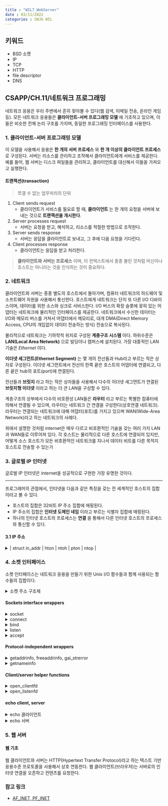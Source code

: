 ```yaml
---
title : "WIL7_WebServer"
date : 03/11/2022
categories : SWJG WIL
---
```


## 키워드

- BSD 소켓
- IP
- TCP
- HTTP
- file descriptor
- DNS

## CSAPP/CH.11/네트워크 프로그래밍

네트워크 응용은 우리 주변에서 흔히 찾아볼 수 있다(웹 검색, 이메일 전송, 온라인 게임 등). 모든 네트워크 응용들은 __클라이언트-서버 프로그래밍 모델__ 에 기초하고 있으며, 이들은 비슷한 전체 논리 구조를 가지며, 동일한 프로그래밍 인터페이스를 사용한다.  

### 1. 클라이언트-서버 프로그래밍 모델

이 모델을 사용해서 응용은 __한 개의 서버 프로세스__ 와 __한 개 이상의 클라이언트 프로세스__ 로 구성된다. 서버는 리소스를 관리하고 조작해서 클라이언트에게 서비스를 제공한다. 예를 들어, 웹 서버는 디스크 파일들을 관리하고, 클라이언트를 대신해서 이들을 가져오고 실행한다.

#### 트랜잭션(transaction)

> 쪼갤 수 없는 업무처리의 단위

1. Client sends request
    - 클라이언트가 서비스를 필요로 할 때, __클라이언트__ 는 한 개의 요청을 서버에 보내는 것으로 __트랜잭션을 개시한다__.
2. Server processes request
    - 서버는 요청을 받고, 해석하고, 리소스를 적절한 방법으로 조작한다.
3. Server sends response
    - 서버는 응답을 클라이언트로 보내고, 그 후에 다음 요청을 기다린다.
4. Client processes response
    - 클라이언트는 응답을 받고 처리한다.

> __클라이언트와 서버는 프로세스__ 이며, 이 컨텍스트에서 종종 불린 것처럼 머신이나 호스트는 아니라는 것을 인식하는 것이 중요하다.

### 2. 네트워크

클라이언트와 서버는 종종 별도의 호스트에서 돌아가며, 컴퓨터 네트워크의 하드웨어 및 소프트웨어 자원을 사용해서 통신한다. 호스트에게 네트워크는 단지 또 다른 I/O 디바이스이며, 데이터를 위한 소스와 싱크로 서비스한다. I/O 버스의 확장 슬롯에 꽂혀 있는 어댑터는 네트워크에 물리적인 인터페이스를 제공한다. 네트워크에서 수신한 데이터는 I/O와 메모리 버스를 거쳐서 어댑터에서 메모리로, 대개 DMA(Direct Memory Access, CPU의 개입없이 데이터 전송하는 방식) 전송으로 복사된다.  

물리적으로 네트워크는 기하학적 위치로 구성된 __계층구조 시스템__ 이다. 하위수준은 __LAN(Local Area Network)__ 으로 빌딩이나 캠퍼스에 설치된다. 가장 대중적인 LAN 기술은 _Ethernet_ 이다.  

__이더넷 세그먼트(Ethernet Segment)__ 는 몇 개의 전선들과 Hub라고 부르는 작은 상자로 구성된다. 이더넷 세그먼트에서 전선의 한쪽 끝은 호스트의 어댑터에 연결되고, 다른 끝은 hub의 포트(port)에 연결된다.  

전선들과 __브릿지__ 라고 하는 작은 상자들을 사용해서 다수의 이더넷 세그먼트가 연결된 __브릿지형 이더넷__ 이라고 하는 더 큰 LAN을 구성할 수 있다.  

계층구조의 상부에서 다수의 비호환성 LAN들은 __라우터__ 라고 부르는 특별한 컴퓨터에 의해서 연결될 수 있으며, 라우터는 네트워크 간 연결을 구성한다(상호연결 네트워크). 라우터는 연결되는 네트워크에 대해 어댑터(포트)를 가지고 있으며 WAN(Wide-Area Network)라고 하는 네트워크의 사례다.  

위에서 설명한 것처럼 internet은 매우 다르고 비호환적인 기술을 갖는 여러 가지 LAN과 WAN들로 이루어져 있다. 각 호스트는 물리적으로 다른 호스트에 연결되어 있지만, 어떻게 소스 호스트가 모든 비호환적인 네트워크를 지나서 데이터 비트를 다른 목적지 호스트로 전송할 수 있는가

### 3. 글로벌 IP 인터넷

글로벌 IP 인터넷은 internet을 성공적으로 구현한 가장 유명한 것이다.

---

프로그래머의 관점에서, 인터넷을 다음과 같은 특징을 갖는 전 세계적인 호스트의 집합이라고 볼 수 있다.

- 호스트의 집합은 32비트 IP 주소 집합에 매핑된다.
- IP 주소의 집합은 __인터넷 도메인 네임__ 이라고 부르는 식별자 집합에 매핑된다.
- 하나의 인터넷 호스트의 프로세스는 __연결__ 을 통해서 다른 인터넷 호스트의 프로세스와 통신할 수 있다.


#### 3.1 IP 주소

<details>
<summary>| struct in_addr | hton | ntoh | pton | ntop |</summary>
<div markdown="1">

```C

#include <arpa/inet.h>

/*
 * 인터넷 호스트들이 서로 다른 호스트 바이트 순서를 가질 수 있기 때문에
 * TCP/IP는 네트워크 패킷 헤더에 포함되는 IP주소 같은 모든 정수형 데이터 아이템에 대해
 * 통일된 네트워크 바이트 순서(빅 엔디안 바이트 순서)를 정의한다.
 *
 * h : host
 * n : network
 * p : presentation
 */

/* IP address structure */
struct in_addr
{
    uint32_t s_addr;    /* Address in network byte order (big-endian) */
}

// Unix는 네트워크와 호스트 바이트 순서 간의 변환을 위해 다음과 같은 함수들을 제공한다.
uint32_t htonl(uint32_t hostlong);
uint16_t htonl(uint16_t hostshort);
// Returns: value in network byte order

uint32_t ntohl(uint32_t netlong);
uint16_t ntohl(uint16_t netshort);
// Returns: value in host byte order


// dotted-decimal 스트링(src)을 network byte order를 갖는 이진 IP 주소(dst)로 변환한다.
int inet_pton(AF_INET, const char *src, void *dst);
// Returns: 1 if OK, 0 if src is invalid dotted decimal, -1 on error

/* 
network byte order를 갖는 이진 IP 주소(dst)를 dotted-decimal 스트링(src)으로 변환하고, 
NULL로 끝나는 결과 스트링의 최대 size 바이트를 dst로 복사한다.
*/
const char *inet_ntop(AF_INET, const void *src, char *dst, socklen_t size);
// Returns: pointer to a dotted-decimal string if OK, NULL on error

```

</div>
</details>

### 4. 소켓 인터페이스

소켓 인터페이스는 네트워크 응용을 만들기 위한 Unix I/O 함수들과 함께 사용되는 함수들의 집합이다.

<details>
<summary>소켓 주소 구조체</summary>
<div markdown="1">

```C
typedef struct sockaddr SA;
// sockaddr_in 구조체를 포괄적인 sockaddr 구조체로 캐스팅할 필요가 있을 때마다 이 타입을 사용한다.
```

```C
/* IP socket address structure */
struct sockaddr_in
{
    uint16_t        sin_family;
    // Protocol family (always AF_INET)

    uint16_t        sin_port;
    // Port number in network byte order

    struct  in_addr sin_addr;
    // IP address in network byte order

    unsigned char   sin_zero[8];
    // Pad to sizeof(struct sockaddr)
}

/* Generic socket address structure(for connect, bind, and accept) */
struct sockaddr
{
    uint16_t    sa_family;
    // Protocol family

    char        sa_data[14];
    // Address data
}
```

</div>
</details>

#### Sockets interface wrappers

<details>
<summary>socket</summary>
<div markdown="1">

클라이언트와 서버는 소켓 식별자를 생성하기 위해서 socket함수를 사용한다.

```C
int socket(int __domain, int __type, int __protocol)
// Returns: nonnegative descriptor if OK, -1 on error
/*
 Create a new socket of type TYPE in domain DOMAIN, using
 protocol PROTOCOL. If PROTOCOL is zero, one is chosen automatically.
 Returns a file descriptor for the new socket, or -1 for errors.
*/

clientfd = socket(AF_INET, SOCK_STREAM, 0);
// 만약 소켓을 끝점으로 만들고 싶다면, 위와 같이 하드코드된 인자로 socket함수를 호출하면 된다.

```

```C
// in csapp.c
/**************************** 
 * Sockets interface wrappers
 ****************************/

int Socket(int domain, int type, int protocol) 
{
    int rc;

    if ((rc = socket(domain, type, protocol)) < 0)
	unix_error("Socket error");
    return rc;
}
```

</div>
</details>

<details>
<summary>connect</summary>
<div markdown="1">

클라이언트는 connect함수를 호출해서 서버와의 연결을 수립한다.

``` C
int connect(int __fd, const struct sockaddr *__addr, socklen_t __len)
/*
Open a connection on socket FD to peer at ADDR (which LEN bytes long).
For connectionless socket types, just set the default address to send to
and the only address from which to accept transmissions.
Return 0 on success, -1 for errors.

This function is a cancellation point and therefore not marked with
__THROW.
*/
// Returns 0 if OK, -1 on error
```

``` C
// in csapp.c
void Connect(int sockfd, struct sockaddr *serv_addr, int addrlen) 
{
    int rc;

    if ((rc = connect(sockfd, serv_addr, addrlen)) < 0)
	unix_error("Connect error");
}

```

connect함수는 소켓 주소 addr의 서버와 인터넷 연결을 시도하며, addrlen은 sizeof(sockaddr_in)이 된다. connect함수는 연결이 성공할 때까지 블록되어 있거나 에러가 발생한다. 만일 성공(0)이라면 clientfd 식별자는 이제 읽거나 쓸 준비가 되었으며, 이 연결은 다음과 같은 소켓 쌍으로 규정된다.

> (x:y, addr.sin_addr:addr.sin_port)

여기서 x는 클라이언트의 IP주소이고, y는 클라이언트 호스트의 클라이언트 프로세스를 유일하게 식별하는 단기 포트다.

</div>
</details>

<details>
<summary>bind</summary>
<div markdown="1">

``` C
int bind(int __fd, const struct sockaddr *__addr, socklen_t __len)
/*
Give the socket FD the local address ADDR (which is LEN bytes long).
*/
// Returns: 0 if OK, -1 on error
```

``` C
// in csapp.c
void Bind(int sockfd, struct sockaddr *my_addr, int addrlen) 
{
    int rc;

    if ((rc = bind(sockfd, my_addr, addrlen)) < 0)
	unix_error("Bind error");
}
```

bind 함수는 커널에게 addr에 있는 서버의 소켓 주소를 소켓 식별자 sockfd와 연결하라고 물어본다. addrlen인자는 sizeof(sockaddr_int)이다. socket과 connect에서와 마찬가지로, 최상의 습관은 getaddrinfo를 이용해서 bind할 인자들을 제공하는 것이다.

</div>
</details>

<details>
<summary>listen</summary>
<div markdown="1">

``` C
int listen(int __fd, int __n)
/*
Prepare to accept connections on socket FD.
N connection requests will be queued before further requests are refused.
*/
// Returns 0 on success, -1 for errors.
```

``` C
// in csapp.c
void Listen(int s, int backlog) 
{
    int rc;

    if ((rc = listen(s,  backlog)) < 0)
	unix_error("Listen error");
}
```

클라이언트는 연결 요청을 개시하는 능동적 개체이다. 서버는 클라이언트로부터의 연결 요청을 기다리는 수동적 개체이다. 기본적으로 커널은 socket 함수가 만든 식별자는 한 연결의 클라이언트 쪽 끝에서 존재하는 능동 소켓에 대응된다. 서버는 listen 함수를 호출해서 이 식별자를 클라이언트 대신에 서버가 사용하게 될 것이라고 알려준다.  
listen함수는 sockfd를 능동 소켓에서 듣기 소켓으로 변환하며, 듣기 소켓은 클라이언트로부터의 연결 요청을 승락할 수 있다. backlog 인자는 커널이 요청들을 거절하기 전에 큐에 저장해야 하는 연결의 수에 대한 정보를 제공한다. backlog는 보통 1024와 같은 큰 값으로 설정한다.

</div>
</details>

<details>
<summary>accept</summary>
<div markdown="1">

``` C
int accept(int __fd, struct sockaddr *__restrict__ __addr, socklen_t *__restrict__ __addr_len)
/*
Await a connection on socket FD.
When a connection arrives, open a new socket to communicate with it,
set *ADDR (which is *ADDR_LEN bytes long) to the address of the connecting
peer and *ADDR_LEN to the address's actual length, and return the
new socket's descriptor, or -1 for errors.

This function is a cancellation point and therefore not marked with
__THROW.
*/
// Returns: nonnegative connected descriptor if OK, -1 on error
```

``` C
// in csapp.c
int Accept(int s, struct sockaddr *addr, socklen_t *addrlen) 
{
    int rc;

    if ((rc = accept(s, addr, addrlen)) < 0)
	unix_error("Accept error");
    return rc;
}
```

accept함수는 클라이언트로부터 연결 요청이 듣기 식별자 listenfd에 도달하기를 기다리고, 그 후에 addr 내의 클라이언트의 소켓 주소를 채우고, Unix I/O함수들을 사용해서 클라이언트와 통신하기 위해 사용될 수 있는 __연결 식별자__ 를 리턴한다.

</div>
</details>

#### Protocol-independent wrappers

<details>
<summary>getaddrinfo, freeaddrinfo, gai_strerror</summary>
<div markdown="1">

``` C
int getaddrinfo(const char *__restrict__ __name, const char *__restrict__ __service,
                const struct addrinfo *__restrict__ __req, struct addrinfo **__restrict__ __pai)
/*
Translate name of a service location and/or a service name to set of
socket addresses.

This function is a possible cancellation point and therefore not
marked with __THROW.
*/
// Returns: 0 if OK, nonzero error code on error

void freeaddrinfo(struct addrinfo *__ai)
/*
Free `addrinfo' structure AI including associated storage.
*/
// Returns: nothing

void gai_error(int code, char *msg)
// Returns: error message
```

``` C
// in csapp.c
void Getaddrinfo(const char *node, const char *service, 
                 const struct addrinfo *hints, struct addrinfo **res)
{
    int rc;

    if ((rc = getaddrinfo(node, service, hints, res)) != 0) 
        gai_error(rc, "Getaddrinfo error");
}

void Freeaddrinfo(struct addrinfo *res)
{
    freeaddrinfo(res);
}
```

getaddrinfo함수는 호스트이름, 호스트주소, 서비스이름, 포트번호의 스트링 표시를 소켓 주소 구조체로 변환한다. 다른 함수들과 달리, 이 함수는 재진입 가능하며, 모든 프로토콜에 대해 동작한다. host와 service(소켓 주소의 두 개의 구성요소)가 주어지면, getaddrinfo는 각각이 host와 service에 대응되는 소켓 주소 구조체를 가리키는 addrinfo 구조체의 연결리스트를 가리키는 result를 리턴한다.  
getaddrinfo로의 host 인자는 도메인 이름이거나 숫자주소일 수 있다. service인자는 서비스이름이거나 십진수 포트번호일 수 있다.  
hints는 선택적으로 사용할 수 있는 인자이며, 이것은 getaddrinfo가 리턴하는 소켓주소들의 리스트 전반에 걸쳐 보다 상세한 제어를 제공하는 addrinfo 구조체다.

</div>
</details>

<details>
<summary>getnameinfo</summary>
<div markdown="1">

``` C
int getnameinfo(const struct sockaddr *__restrict__ __sa, socklen_t __salen, char *__restrict__ __host,
                socklen_t __hostlen, char *__restrict__ __serv, socklen_t __servlen, int __flags)
/*
Translate a socket address to a location and service name.

This function is a possible cancellation point and therefore not
marked with __THROW.
*/
// Returns: 0 if OK, nonzero error code on error
```

``` C
// in csapp.c
void Getnameinfo(const struct sockaddr *sa, socklen_t salen, char *host, 
                 size_t hostlen, char *serv, size_t servlen, int flags)
{
    int rc;

    if ((rc = getnameinfo(sa, salen, host, hostlen, serv, 
                          servlen, flags)) != 0) 
        gai_error(rc, "Getnameinfo error");
}
```

getinfo함수는 getaddrinfo의 역이다.  
sa 인자는 길이 salen 바이트의 소켓 주소 구조체를 가리키고, host는 hostlen 바이트 길이의 버퍼로, service는 길이 servlen 바이트의 버퍼를 가리킨다. getnameinfo 함수는 이 소켓 주소 구조체 sa를 대응되는 호스트와 서비스 이름 스트링으로 변환하고, 이들을 host와 service 버퍼로 복사한다.  
flags 인자는 비트 마스크로 기본 동작을 수정한다. 

</div>
</details>

#### Client/server helper functions

<details>
<summary>open_clientfd</summary>
<div markdown="1">

``` C
int open_clientfd(char *hostname, char *port)
// Returns: descriptor if OK, -1 on error
```

클라이언트는 open_clientfd를 호출해서 서버와 연결을 설정한다.  
open_clientfd함수는 호스트 hostname에서 돌아가고, 포트번호 port에 연결 요청을 듣는 서버와 연결을 설정하고, Unix I/O 함수를 이용해서 입력과 출력에 대해 준비된 열린 소켓 식별자를 리턴한다. 

</div>
</details>

<details>
<summary>open_listenfd</summary>
<div markdown="1">

``` C
int open_listenfd(char *port)
// Returns: descriptor if OK, -1 on error
```

서버는 open_listenfd함수를 호출해서 연결요청을 받을 준비가 된 듣기 식별자를 생성한다.  
open_listenfd함수는 포트 port에 연결 요청을 받을 준비가 된 듣기 식별자를 리턴한다.  

</div>
</details>

#### echo client, server

<details>
<summary>echo 클라이언트</summary>
<div>

서버와의 연결을 수립한 이후에 클라이언트는 표준 입력에서 텍스트 줄을 반복해서 읽는 루프에 진입하고, 서버에 텍스트 줄을 전송하고, 서버에서 echo 줄을 읽어서 그 결과를 표준 출력으로 인쇄한다. 루프는 fgets가 EOF 표준 입력을 만나면 종료하는데, 그 이유는 사용자가 ctrl+d를 눌렀거나 파일로 텍스트 줄을 모두 소진했기 때문이다.

</div>
</details>

<details>
<summary>echo 서버</summary>
<div>

듣기 식별자를 오픈한 후에 무한 루프에 진입한다. 각각의 반복실행은 클라이언트로부터 연결 요청을 기다리며, 도메인 이름과 연결된 클라이언트의 포트를 출력하고, 클라이언트를 서비스하는 echo 함수를 호출한다.

</div>
</details>

### 5. 웹 서버

#### 웹 기초

웹 클라이언트와 서버는 HTTP(Hypertext Transfer Protocol)라고 하는 텍스트 기반 응용수준 프로토콜을 사용해서 상호 연동한다. 웹 클라이언트(브라우저)는 서버로의 인터넷 연결을 오픈하고 컨텐츠를 요청한다.

### 참고 링크

- [AF_INET, PF_INET](https://www.bangseongbeom.com/af-inet-vs-pf-inet.html)